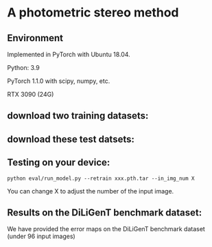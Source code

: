 # A photometric stereo method


## Environment

Implemented in PyTorch with Ubuntu 18.04.

Python: 3.9 

PyTorch 1.1.0 with scipy, numpy, etc.

RTX 3090 (24G)

## download two training datasets:

## download these test datsets:



## Testing on your device:
```shell
python eval/run_model.py --retrain xxx.pth.tar --in_img_num X 
```
You can change X to adjust the number of the input image. 

## Results on the DiLiGenT benchmark dataset:

We have provided the error maps on the DiLiGenT benchmark dataset (under 96 input images)



